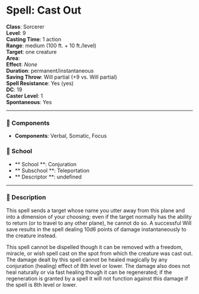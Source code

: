 
# Spell: Cast Out
**Class**: Sorcerer  
**Level**: 9  
**Casting Time**: 1 action  
**Range**: medium (100 ft. + 10 ft./level)  
**Target**: one creature  
**Area**:   
**Effect**: _None_  
**Duration**: permanent/instantaneous  
**Saving Throw**: Will partial (+9 vs. Will partial)  
**Spell Resistance**: Yes (yes)  
**DC**: 19  
**Caster Level**: 1  
**Spontaneous**: Yes

---

### 🔮 Components
- **Components**: Verbal, Somatic, Focus

### 🏫 School
- ** School **: Conjuration
- ** Subschool **: Teleportation
- ** Descriptor **: undefined
---

### 📜 Description
This spell sends a target whose name you utter away from this plane and into a dimension of your choosing; even if the target normally has the ability to return (or to travel to any other plane), he cannot do so. A successful Will save results in the spell dealing 10d6 points of damage instantaneously to the creature instead.

This spell cannot be dispelled though it can be removed with a freedom, miracle, or wish spell cast on the spot from which the creature was cast out. The damage dealt by this spell cannot be healed magically by any conjuration (healing) effect of 8th level or lower. The damage also does not heal naturally or via fast healing though it can be regenerated; if the regeneration is granted by a spell it will not function against this damage if the spell is 8th level or lower.
